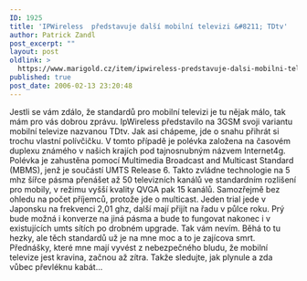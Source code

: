 ```yaml
---
ID: 1925
title: 'IPWireless  představuje další mobilní televizi &#8211; TDtv'
author: Patrick Zandl
post_excerpt: ""
layout: post
oldlink: >
  https://www.marigold.cz/item/ipwireless-predstavuje-dalsi-mobilni-televizi-tdtv
published: true
post_date: 2006-02-13 23:20:48
---
```

<p>Jestli se vám zdálo, že standardů pro mobilní televizi je tu nějak málo, tak mám pro vás dobrou zprávu. IpWireless představilo na 3GSM svoji variantu mobilní televize nazvanou TDtv. Jak asi chápeme, jde o snahu přihrát si trochu vlastní polívčičku.
V tomto případě je polévka založena na časovém duplexu známého v našich krajích pod tajnosnubným názvem Internet4g. Polévka je zahustěna pomocí Multimedia Broadcast and Multicast Standard (MBMS), jenž je součástí UMTS Release 6. Takto zvládne technologie na 5 mhz šířce pásma přenášet až 50 televizních kanálů ve standardním rozlišení pro mobily, v režimu vyšší kvality QVGA pak 15 kanálů. Samozřejmě bez ohledu na počet příjemců, protože jde o multicast.  Jeden trial jede v Japonsku na frekvenci 2,01 ghz, další mají přijít na řadu v půlce roku. Prý bude možná i konverze na jiná pásma a bude to fungovat nakonec i v existujících umts sítích po drobném upgrade. Tak vám nevím. Běhá to tu hezky, ale těch standardů už je na mne moc a to je zajícova smrt. Přednášky, které mne mají vyvést z nebezpečného bludu, že mobilní televize jest kravina, začnou až zítra. Takže sledujte, jak plynule a zda vůbec převléknu kabát...
</p>

